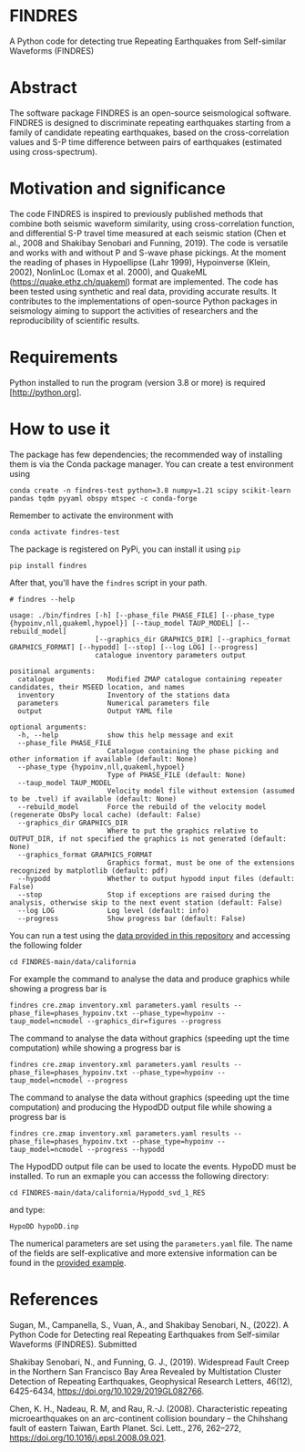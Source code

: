 # FINDRES
A Python code for detecting true Repeating Earthquakes from Self-similar Waveforms (FINDRES)

# Abstract
The software package FINDRES is an open-source seismological software. FINDRES is designed 
to discriminate repeating earthquakes starting from a family of candidate repeating earthquakes, 
based on the cross-correlation values and S-P time difference between pairs of earthquakes 
(estimated using cross-spectrum).

# Motivation and significance

The code FINDRES is inspired to previously published methods that combine both seismic waveform 
similarity, using cross-correlation function, and differential S-P travel time measured at each 
seismic station (Chen et al., 2008 and Shakibay Senobari and Funning, 2019). The code is versatile 
and works with and without P and S-wave phase pickings. At the moment the reading of phases in 
Hypoellipse (Lahr 1999), Hypoinverse (Klein, 2002), NonlinLoc (Lomax et al. 2000), 
and QuakeML (https://quake.ethz.ch/quakeml) format are implemented. The code has been tested using 
synthetic and real data, providing accurate results. It contributes to the implementations of open-source
Python packages in seismology aiming to support the activities of researchers and the reproducibility of scientific
results.

# Requirements

Python installed to run the program (version 3.8 or more) is required [http://python.org]. 

# How to use it

The package has few dependencies; the recommended way of installing them is via the Conda package manager. You can
create a test environment using

```shell
conda create -n findres-test python=3.8 numpy=1.21 scipy scikit-learn pandas tqdm pyyaml obspy mtspec -c conda-forge
```

Remember to activate the environment with

```shell
conda activate findres-test
```

The package is registered on PyPi, you can install it using `pip`

```shell
pip install findres
```

After that, you'll have the `findres` script in your path.

```shell
# findres --help

usage: ./bin/findres [-h] [--phase_file PHASE_FILE] [--phase_type {hypoinv,nll,quakeml,hypoel}] [--taup_model TAUP_MODEL] [--rebuild_model]
                     [--graphics_dir GRAPHICS_DIR] [--graphics_format GRAPHICS_FORMAT] [--hypodd] [--stop] [--log LOG] [--progress]
                     catalogue inventory parameters output

positional arguments:
  catalogue             Modified ZMAP catalogue containing repeater candidates, their MSEED location, and names
  inventory             Inventory of the stations data
  parameters            Numerical parameters file
  output                Output YAML file

optional arguments:
  -h, --help            show this help message and exit
  --phase_file PHASE_FILE
                        Catalogue containing the phase picking and other information if available (default: None)
  --phase_type {hypoinv,nll,quakeml,hypoel}
                        Type of PHASE_FILE (default: None)
  --taup_model TAUP_MODEL
                        Velocity model file without extension (assumed to be .tvel) if available (default: None)
  --rebuild_model       Force the rebuild of the velocity model (regenerate ObsPy local cache) (default: False)
  --graphics_dir GRAPHICS_DIR
                        Where to put the graphics relative to OUTPUT_DIR, if not specified the graphics is not generated (default: None)
  --graphics_format GRAPHICS_FORMAT
                        Graphics format, must be one of the extensions recognized by matplotlib (default: pdf)
  --hypodd              Whether to output hypodd input files (default: False)
  --stop                Stop if exceptions are raised during the analysis, otherwise skip to the next event station (default: False)
  --log LOG             Log level (default: info)
  --progress            Show progress bar (default: False)
```

You can run a test using the [data provided in this repository](data/california) and accessing the following folder 

```shell
cd FINDRES-main/data/california
```

For example the command to analyse the
data and produce graphics while showing a progress bar is

```shell
findres cre.zmap inventory.xml parameters.yaml results --phase_file=phases_hypoinv.txt --phase_type=hypoinv --taup_model=ncmodel --graphics_dir=figures --progress
```

The command to analyse the
data without graphics (speeding upt the time computation) while showing a progress bar is

```shell
findres cre.zmap inventory.xml parameters.yaml results --phase_file=phases_hypoinv.txt --phase_type=hypoinv --taup_model=ncmodel --progress
```

The command to analyse the
data without graphics (speeding upt the time computation) and producing the HypodDD output file while showing a progress bar is

```shell
findres cre.zmap inventory.xml parameters.yaml results --phase_file=phases_hypoinv.txt --phase_type=hypoinv --taup_model=ncmodel --progress --hypodd
```

The HypodDD output file can be used to locate the events. HypoDD must be installed.
To run an exmaple you can accesss the following directory:

```shell
cd FINDRES-main/data/california/Hypodd_svd_1_RES
```

and type:

```shell
HypoDD hypoDD.inp
```

The numerical parameters are set using the `parameters.yaml` file. The name of the fields are self-explicative and more
extensive information can be found in the [provided example](data/california/parameters.yaml).

# References

Sugan, M., Campanella, S., Vuan, A., and Shakibay Senobari, N., (2022). A Python Code for Detecting real Repeating Earthquakes
from Self-similar Waveforms (FINDRES). Submitted

Shakibay Senobari, N., and Funning, G. J., (2019). Widespread Fault Creep in the Northern San Francisco Bay Area Revealed by
Multistation Cluster Detection of Repeating Earthquakes, Geophysical Research Letters, 46(12),
6425-6434, https://doi.org/10.1029/2019GL082766.

Chen, K. H., Nadeau, R. M, and Rau, R.-J. (2008). Characteristic repeating microearthquakes on an arc-continent
collision boundary – the Chihshang fault of eastern Taiwan, Earth Planet. Sci. Lett., 276,
262–272, https://doi.org/10.1016/j.epsl.2008.09.021.

